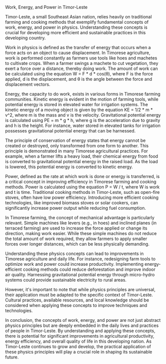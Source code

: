 Work, Energy, and Power in Timor-Leste

Timor-Leste, a small Southeast Asian nation, relies heavily on traditional farming and cooking methods that exemplify fundamental concepts of work, energy, and power in physics. Understanding these concepts is crucial for developing more efficient and sustainable practices in this developing country.

Work in physics is defined as the transfer of energy that occurs when a force acts on an object to cause displacement. In Timorese agriculture, work is performed constantly as farmers use tools like hoes and machetes to cultivate crops. When a farmer swings a machete to cut vegetation, they exert a force over a distance, thereby doing work. The amount of work can be calculated using the equation W = F * d * cos(θ), where F is the force applied, d is the displacement, and θ is the angle between the force and displacement vectors.

Energy, the capacity to do work, exists in various forms in Timorese farming communities. Kinetic energy is evident in the motion of farming tools, while potential energy is stored in elevated water for irrigation systems. The kinetic energy of a moving object is given by the equation KE = 1/2 * m * v^2, where m is the mass and v is the velocity. Gravitational potential energy is calculated using PE = m * g * h, where g is the acceleration due to gravity and h is the height. For instance, water stored in elevated tanks for irrigation possesses gravitational potential energy that can be harnessed.

The principle of conservation of energy states that energy cannot be created or destroyed, only transformed from one form to another. This principle is demonstrated in many Timorese agricultural practices. For example, when a farmer lifts a heavy load, their chemical energy from food is converted to gravitational potential energy in the raised load. As the load is lowered, this potential energy is converted to kinetic energy.

Power, defined as the rate at which work is done or energy is transferred, is a critical concept in improving efficiency in Timorese farming and cooking methods. Power is calculated using the equation P = W / t, where W is work and t is time. Traditional cooking methods in Timor-Leste, such as open-fire stoves, often have low power efficiency. Introducing more efficient cooking technologies, like improved biomass stoves or solar cookers, can significantly increase power output while reducing fuel consumption.

In Timorese farming, the concept of mechanical advantage is particularly relevant. Simple machines like levers (e.g., in hoes) and inclined planes (in terraced farming) are used to increase the force applied or change its direction, making work easier. While these simple machines do not reduce the total amount of work required, they allow farmers to apply smaller forces over longer distances, which can be less physically demanding.

Understanding these physics concepts can lead to improvements in Timorese agriculture and daily life. For instance, redesigning farm tools to optimize work and power could increase productivity. Implementing energy-efficient cooking methods could reduce deforestation and improve indoor air quality. Harnessing gravitational potential energy through micro-hydro systems could provide sustainable electricity to rural areas.

However, it's important to note that while physics principles are universal, their application must be adapted to the specific context of Timor-Leste. Cultural practices, available resources, and local knowledge should be considered when applying these concepts to improve techniques and technologies.

In conclusion, the concepts of work, energy, and power are not just abstract physics principles but are deeply embedded in the daily lives and practices of people in Timor-Leste. By understanding and applying these concepts, there is potential for significant improvements in agricultural productivity, energy efficiency, and overall quality of life in this developing nation. As Timor-Leste continues to grow and develop, the practical application of these physics principles will play a crucial role in shaping its sustainable future.